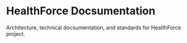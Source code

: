 # HealthForce Docsumentation

Architecture, technical docsumentation, and standards for HealthForce project.
